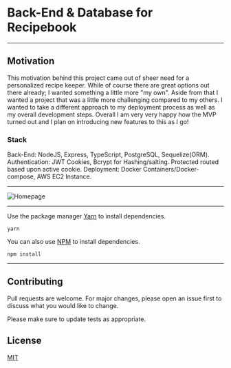 # Back-End & Database for Recipebook

<hr />

## Motivation
This motivation behind this project came out of sheer need for a personalized recipe keeper. While of course
there are great options out there already; I wanted something a little more "my own". Aside from that I wanted a project
that was a little more challenging compared to my others. I wanted to take a different approach to my deployment process as well
as my overall development steps. Overall I am very very happy how the MVP turned out and I plan on introducing new features to this as I go!

### Stack 
Back-End: NodeJS, Express, TypeScript, PostgreSQL, Sequelize(ORM).
Authentication: JWT Cookies, Bcrypt for Hashing/salting. Protected routed based upon active cookie.
Deployment: Docker Containers/Docker-compose, AWS EC2 Instance.

<hr />

![Homepage](https://i.imgur.com/O6YcUpW.png)

<hr />

Use the package manager [Yarn](https://yarnpkg.com/lang/en/) to install dependencies.

```
yarn
```


You can also use [NPM](https://www.npmjs.com) to install dependencies.

```
npm install
```
<hr />

## Contributing

Pull requests are welcome. For major changes, please open an issue first to discuss what you would like to change.

Please make sure to update tests as appropriate.

## License

[MIT](https://choosealicense.com/licenses/mit/)
